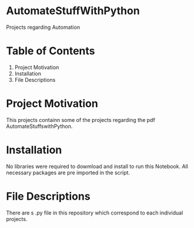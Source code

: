 # AutomateStuffWithPython
Projects regarding Automation

# Table of Contents
1) Project Motivation
2) Installation
3) File Descriptions


# Project Motivation
This projects containn some of the projects regarding the pdf AutomateStuffswithPython. 

# Installation
No libraries were required to dowmload and install to run this Notebook. All necessary packages are pre imported in the script.

# File Descriptions
There are s .py file in this repository which correspond to each individual projects. 


